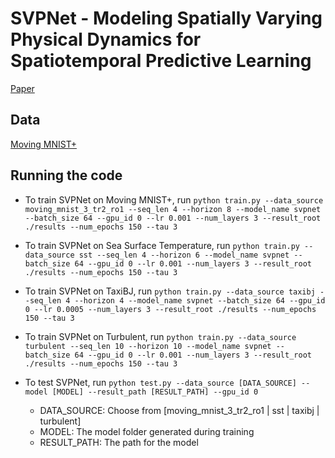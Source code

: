 # SVPNet - Modeling Spatially Varying Physical Dynamics for Spatiotemporal Predictive Learning 

[Paper](paper/SigSpatial2023_spatiotemporal_prediction.pdf)

## Data

[Moving MNIST+](https://drive.google.com/drive/folders/1VYFNmn2A4Bxu0LwpZCnc6sBcX_VmJDfx?usp=drive_link)

## Running the code

- To train SVPNet on Moving MNIST+, run
	```python train.py --data_source moving_mnist_3_tr2_ro1 --seq_len 4 --horizon 8 --model_name svpnet --batch_size 64 --gpu_id 0 --lr 0.001 --num_layers 3 --result_root ./results --num_epochs 150 --tau 3```

- To train SVPNet on Sea Surface Temperature, run
	```python train.py --data_source sst --seq_len 4 --horizon 6 --model_name svpnet --batch_size 64 --gpu_id 0 --lr 0.001 --num_layers 3 --result_root ./results --num_epochs 150 --tau 3```
	
- To train SVPNet on TaxiBJ, run
	```python train.py --data_source taxibj --seq_len 4 --horizon 4 --model_name svpnet --batch_size 64 --gpu_id 0 --lr 0.0005 --num_layers 3 --result_root ./results --num_epochs 150 --tau 3```
	
- To train SVPNet on Turbulent, run
	```python train.py --data_source turbulent --seq_len 10 --horizon 10 --model_name svpnet --batch_size 64 --gpu_id 0 --lr 0.001 --num_layers 3 --result_root ./results --num_epochs 150 --tau 3```
	
- To test SVPNet, run
	```python test.py --data_source [DATA_SOURCE] --model [MODEL] --result_path [RESULT_PATH] --gpu_id 0```
	
	- DATA_SOURCE: Choose from [moving_mnist_3_tr2_ro1 | sst | taxibj | turbulent]
	- MODEL: The model folder generated during training
	- RESULT_PATH: The path for the model

